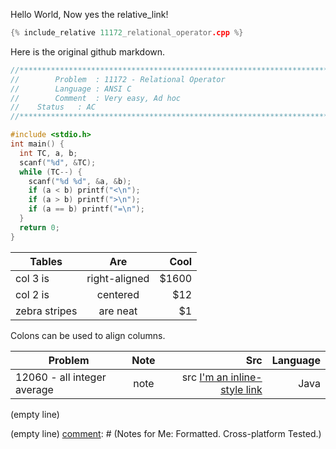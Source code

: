 Hello World, Now yes the relative_link!


```cpp
{% include_relative 11172_relational_operator.cpp %}
```

Here is the original github markdown.

```cpp
//*************************************************************************************//
//        Problem  : 11172 - Relational Operator
//        Language : ANSI C
//        Comment  : Very easy, Ad hoc
// 	  Status   : AC
//*************************************************************************************//

#include <stdio.h>
int main() {
  int TC, a, b;
  scanf("%d", &TC);
  while (TC--) {
    scanf("%d %d", &a, &b);
    if (a < b) printf("<\n");
    if (a > b) printf(">\n");
    if (a == b) printf("=\n");
  }
  return 0;
}
```


| Tables        | Are           | Cool  |
| ------------- |:-------------:| -----:|
| col 3 is      | right-aligned | $1600 |
| col 2 is      | centered      |   $12 |
| zebra stripes | are neat      |    $1 |



Colons can be used to align columns.

| Problem        |   Note         | Src  | Language |
| ------------- |:-------------:| -----:|-----:|
| 12060 - all integer average| note  | src [I'm an inline-style link](https://github.com/klmahmood/hello-world/blob/master/src/chapter1/chapter2/12060_all_integer_average.cpp)  | Java |



(empty line)

[comment]: # (This actually is the most platform independent comment)

<!--
 include_relative src/chapter1/chapter2/12060_all_integer_average.cpp


Notes for Me:
Formatted.
Cross-platform
Tested.
-->


(empty line)
[comment]: # (Notes for Me:
Formatted.
Cross-platform
Tested.)
